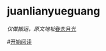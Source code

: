 # juanlianyueguang
*仅做搬运，原文地址*[眷恋月光](https://archiveofourown.org/works/46317205/chapters/116612149)

#[开始阅读](https://besty0606.github.io/juanlianyueguang/chapters/index.html)
